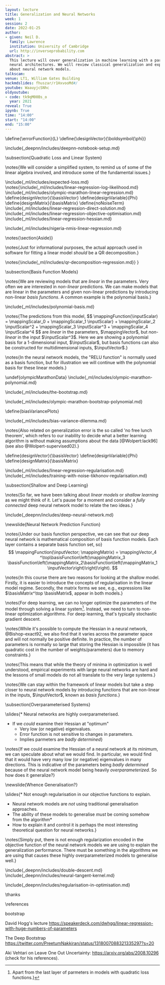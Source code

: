```yaml
---
layout: lecture
title: Generalization and Neural Networks
week: 1
session: 2
date: 2022-01-25
author:
- given: Neil D.
  family: Lawrence
  institution: University of Cambridge
  url: http://inverseprobability.com
abstract: >
  This lecture will cover generalization in machine learning with a particular focus on
  neural architectures. We will review classical generalization and explore what's different
  about neural network models.
talkscam:
venue: LT1, William Gates Building
hackmdslides: fhuszar/r1HxvooMd#/
youtube: WaauyjcSNhc
oldyoutube: 
- code: tk9qM00Bs_o
  year: 2021
reveal: True
ipynb: True
time: "14:00"
start: "14:00"
end: "15:00"
---
```


\define{\errorFunction}{L}
\define{\designVector}{\boldsymbol{\phi}}

\include{_deepnn/includes/deepnn-notebook-setup.md}

\subsection{Quadratic Loss and Linear System}

\notes{We will consider a simplified system, to remind us of some of the linear algebra involved, and introduce some of the fundamental issues.}

\include{_ml/includes/expected-loss.md}
\notes{\include{_ml/includes/linear-regression-log-likelihood.md}
\include{_ml/includes/olympic-marathon-linear-regression.md}
\define{designVector}{\basisVector}
\define{designVariable}{Phi}
\define{designMatrix}{\basisMatrix}
\define{noNoiseTerm}
\include{_ml/includes/linear-regression-direct-solution.md}
\include{_ml/includes/linear-regression-objective-optimisation.md}
\include{_ml/includes/linear-regression-hessian.md}

\include{_ml/includes/nigeria-nmis-linear-regression.md}

\notes{\section{Aside}}

\notes{Just for informational purposes, the actual approach used in software for fitting a linear model *should* be a QR decomposition.}

\notes{\include{_ml/includes/qr-decomposition-regression.md}}
}

\subsection{Basis Function Models}

\notes{We are reviewing models that are *linear* in the parameters. Very often we are interested in *non-linear* predictions. We can make models that are linear in the parameters and given non-linear predictions by introducing non-linear *basis functions*. A common example is the polynomial basis.}

\include{_ml/includes/polynomial-basis.md}

\notes{The predictions from this model,
$$
\mappingFunction(\inputScalar) = \mappingScalar_0 + \mappingScalar_1 \inputScalar} + \mappingScalar_2 \inputScalar^2 + \mappingScalar_3 \inputScalar^3 + \mappingScalar_4 \inputScalar^4
$$
are *linear* in the parameters, $\mappingVector$, but *non-linear* in the input $\inputScalar^3$. Here we are showing a polynomial basis for a 1-dimensional input, $\inputScalar$, but basis functions can also be constructed for multidimensional inputs, $\inputVector$.}

\notes{In the neural network models, the "RELU function" is normally used as a basis function, but for illustration we will continue with the polynomial basis for these linear models.}

\undef{olympicMarathonData}
\include{_ml/includes/olympic-marathon-polynomial.md}

\include{_ml/includes/the-bootstrap.md}

\include{_ml/includes/olympic-marathon-bootstrap-polynomial.md}

\define{biasVariancePlots}

\include{_ml/includes/bias-variance-dilemma.md}

\notes{Also related on generalization error is the so called 'no free lunch theorem', which refers to our inability to decide what a better learning algorithm is without making assumptions about the data [@Wolpert:lack96] (see also @Wolpert-supervised02).}

\define{designVector}{\basisVector}
\define{designVariable}{Phi}
\define{designMatrix}{\basisMatrix}

\include{_ml/includes/linear-regression-regularisation.md}
\include{_ml/includes/training-with-noise-tikhonov-regularisation.md}
<!--include{_ml/includes/bayesian-interpretation-of-regularisation.md}-->

\subsection{Shallow and Deep Learning}

\notes{So far, we have been talking about *linear models* or *shallow learning* as we might think of it. Let's pause for a moment and consider a *fully connected* deep neural network model to relate the two ideas.}

\include{_deepnn/includes/deep-neural-network.md}

\newslide{Neural Network Prediction Function}

\notes{Under our basis function perspective, we can see that our deep neural network is mathematical composition of basis function models. Each layer contains a separate basis function set, so}
$$
 \mappingFunction(\inputVector; \mappingMatrix)  =  \mappingVector_4 ^\top\basisFunction\left(\mappingMatrix_3 \basisFunction\left(\mappingMatrix_2\basisFunction\left(\mappingMatrix_1 \inputVector\right)\right)\right).
$$

\notes{In this course there are two reasons for looking at the shallow model. Firstly, it is easier to introduce the concepts of regularisation in the linear model regime. Secondly, the matrix forms we see, e.g., expressions like $\basisMatrix^\top \basisMatrix$, appear in both models.}

\notes{For deep learning, we can no longer optimize the parameters of the model through solving a linear system[^quadratic]. Instead, we need to turn to non-linear optimization algorithms. For deep learning, that's typically stochastic gradient descent.

[^quadratic]: Apart from the last layer of parmeters in models with quadratic loss functions.}

\notes{While it's possible to compute the Hessian in a neural network, @Bishop-exact92, we also find that it varies across the parameter space and will not normally be positive definite. In practice, the number of parameters is normally so large that storing the Hessian is impossible (it has quadratic cost in the number of weights/parameters) due to memory constraints.}

\notes{This means that while the theory of minima in optimization is well understood, empirical experiments with large neural networks are hard and the lessons of small models do not all translate to the very large systems.}

\notes{We can stay within the framework of linear models but take a step closer to neural network models by introducing functions that are non-linear in the inputs, $\inputVector$, known as *basis functions*.}


\subsection{Overparameterised Systems}

\slides{* Neural networks are highly overparameterised.
* If we *could* examine their Hessian at "optimum"
  * Very low (or negative) eigenvalues.
  * Error function is not sensitive to changes in parameters.
  * Implies parmeters are *badly determined*}
  

\notes{If we could examine the Hessian of a neural network at its minimum, we can speculate about what we would find. In particular, we would find that it would have very many low (or negative) eigenvalues in many directions. This is indicative of the parameters being *badly determined* because of the neural network model being heavily *overparameterized*. So how does it generalize?}

\newslide{Whence Generalisation?}

\slides{* Not enough regularisation in our objective functions to explain.
* Neural network models are *not* using traditional generalisation approaches.
* The ability of these models to generalise *must* be coming somehow from the algorithm*
* How to explain it and control it is perhaps the most interesting theoretical question for neural networks.}

\notes{Simply put, there is not enough regularization encoded in the objective function of the neural network models we are using to explain the generalization performance. There must be something in the algorithms we are using that causes these highly overparameterized models to generalise well.}

\include{_deepnn/includes/double-descent.md}
\include{_deepnn/includes/neural-tangent-kernel.md}

\include{_deepnn/includes/regularisation-in-optimisation.md}

\thanks

\references



bootstrap




David Hogg's lecture <https://speakerdeck.com/dwhgg/linear-regression-with-huge-numbers-of-parameters>



The Deep Bootstrap <https://twitter.com/PreetumNakkiran/status/1318007088321335297?s=20>

Aki Vehtari on Leave One Out Uncertainty: <https://arxiv.org/abs/2008.10296> (check for his references).




